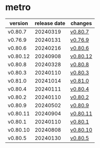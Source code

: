 # metro	


|version|release date|changes|
|---|---|---|
|v0.80.7|20240319|[v0.80.7](./v0.80.7-20240319.md)|
|v0.76.9|20240131|[v0.76.9](./v0.76.9-20240131.md)|
|v0.80.6|20240216|[v0.80.6](./v0.80.6-20240216.md)|
|v0.80.12|20240908|[v0.80.12](./v0.80.12-20240908.md)|
|v0.80.8|20240328|[v0.80.8](./v0.80.8-20240328.md)|
|v0.80.3|20240110|[v0.80.3](./v0.80.3-20240110.md)|
|v0.81.0|20241014|[v0.81.0](./v0.81.0-20241014.md)|
|v0.80.4|20240111|[v0.80.4](./v0.80.4-20240111.md)|
|v0.80.2|20240110|[v0.80.2](./v0.80.2-20240110.md)|
|v0.80.9|20240502|[v0.80.9](./v0.80.9-20240502.md)|
|v0.80.11|20240904|[v0.80.11](./v0.80.11-20240904.md)|
|v0.80.1|20240110|[v0.80.1](./v0.80.1-20240110.md)|
|v0.80.10|20240808|[v0.80.10](./v0.80.10-20240808.md)|
|v0.80.5|20240130|[v0.80.5](./v0.80.5-20240130.md)|

